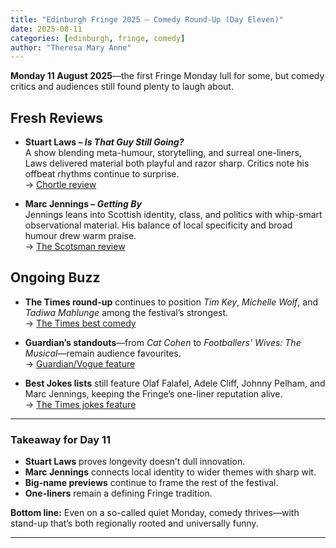```yaml
---
title: "Edinburgh Fringe 2025 – Comedy Round‑Up (Day Eleven)"
date: 2025-08-11
categories: [edinburgh, fringe, comedy]
author: "Theresa Mary Anne"
---
```


**Monday 11 August 2025**—the first Fringe Monday lull for some, but comedy critics and audiences still found plenty to laugh about.

## Fresh Reviews

- **Stuart Laws – *Is That Guy Still Going?***  
  A show blending meta-humour, storytelling, and surreal one-liners, Laws delivered material both playful and razor sharp. Critics note his offbeat rhythms continue to surprise.  
  → [Chortle review](https://www.chortle.co.uk/review/2025/08/11/stuart-laws-edinburgh-fringe-2025?utm_source=chatgpt.com)

- **Marc Jennings – *Getting By***  
  Jennings leans into Scottish identity, class, and politics with whip-smart observational material. His balance of local specificity and broad humour drew warm praise.  
  → [The Scotsman review](https://www.scotsman.com/arts-and-culture/edinburgh-festivals/comedy/marc-jennings-getting-by-review-edinburgh-fringe-2025?utm_source=chatgpt.com)

## Ongoing Buzz

- **The Times round-up** continues to position *Tim Key*, *Michelle Wolf*, and *Tadiwa Mahlunge* among the festival’s strongest.  
  → [The Times best comedy](https://www.thetimes.co.uk/article/edinburgh-fringe-festival-2025-best-comedy-shows-ranked-xzd2kjplw?utm_source=chatgpt.com)

- **Guardian’s standouts**—from *Cat Cohen* to *Footballers’ Wives: The Musical*—remain audience favourites.  
  → [Guardian/Vogue feature](https://www.vogue.com/article/10-standout-acts-from-2025-edinburgh-fringe-festival?utm_source=chatgpt.com)

- **Best Jokes lists** still feature Olaf Falafel, Adele Cliff, Johnny Pelham, and Marc Jennings, keeping the Fringe’s one-liner reputation alive.  
  → [The Times jokes feature](https://www.thetimes.co.uk/article/the-best-jokes-of-edinburgh-fringe-2025-xkh5qg5kb?utm_source=chatgpt.com)

---

### Takeaway for Day 11

- **Stuart Laws** proves longevity doesn’t dull innovation.  
- **Marc Jennings** connects local identity to wider themes with sharp wit.  
- **Big-name previews** continue to frame the rest of the festival.  
- **One-liners** remain a defining Fringe tradition.

**Bottom line:** Even on a so-called quiet Monday, comedy thrives—with stand-up that’s both regionally rooted and universally funny.

---
